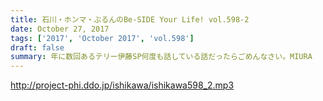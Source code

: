 ```yaml
---
title: 石川・ホンマ・ぶるんのBe-SIDE Your Life! vol.598-2
date: October 27, 2017
tags: ['2017', 'October 2017', 'vol.598']
draft: false
summary: 年に数回あるテリー伊藤SP何度も話している話だったらごめんなさい。MIURA
---
```


http://project-phi.ddo.jp/ishikawa/ishikawa598_2.mp3
